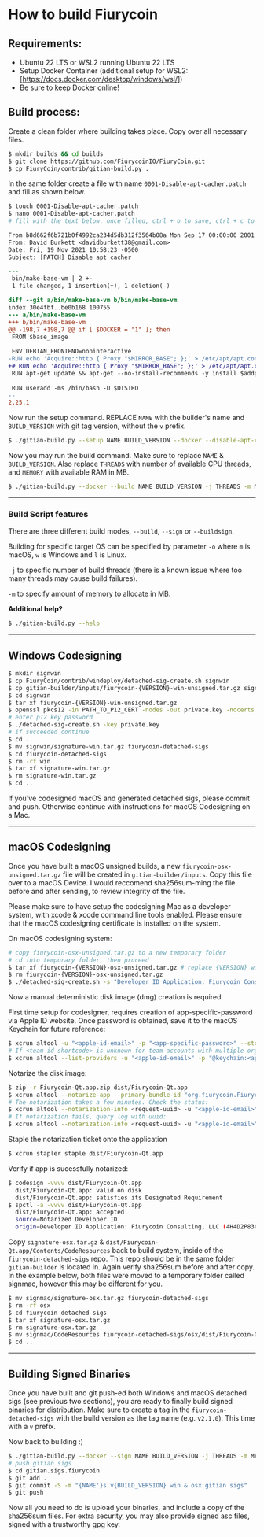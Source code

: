 # How to build Fiurycoin

## Requirements:

- Ubuntu 22 LTS or WSL2 running Ubuntu 22 LTS
- Setup Docker Container (additional setup for WSL2: [https://docs.docker.com/desktop/windows/wsl/])
- Be sure to keep Docker online!

## Build process:

Create a clean folder where building takes place. Copy over all necessary files.

```bash
$ mkdir builds && cd builds
$ git clone https://github.com/FiurycoinIO/FiuryCoin.git
$ cp FiuryCoin/contrib/gitian-build.py .
```

In the same folder create a file with name `0001-Disable-apt-cacher.patch` and fill as shown below.

```bash
$ touch 0001-Disable-apt-cacher.patch
$ nano 0001-Disable-apt-cacher.patch
# fill with the text below. once filled, ctrl + o to save, ctrl + c to close.
```
```patch
From b8d662f6b721b0f4992ca234d5db312f3564b08a Mon Sep 17 00:00:00 2001
From: David Burkett <davidburkett38@gmail.com>
Date: Fri, 19 Nov 2021 10:58:23 -0500
Subject: [PATCH] Disable apt cacher

---
 bin/make-base-vm | 2 +-
 1 file changed, 1 insertion(+), 1 deletion(-)

diff --git a/bin/make-base-vm b/bin/make-base-vm
index 30e4fbf..be0b168 100755
--- a/bin/make-base-vm
+++ b/bin/make-base-vm
@@ -198,7 +198,7 @@ if [ $DOCKER = "1" ]; then
 FROM $base_image
 
 ENV DEBIAN_FRONTEND=noninteractive
-RUN echo 'Acquire::http { Proxy "$MIRROR_BASE"; };' > /etc/apt/apt.conf.d/50cacher
+# RUN echo 'Acquire::http { Proxy "$MIRROR_BASE"; };' > /etc/apt/apt.conf.d/50cacher
 RUN apt-get update && apt-get --no-install-recommends -y install $addpkg
 
 RUN useradd -ms /bin/bash -U $DISTRO
-- 
2.25.1
```

Now run the setup command. REPLACE `NAME` with the builder's name and `BUILD_VERSION` with git tag version, without the `v` prefix.

```bash
$ ./gitian-build.py --setup NAME BUILD_VERSION --docker --disable-apt-cacher
```

Now you may run the build command. Make sure to replace `NAME` & `BUILD_VERSION`. Also replace `THREADS` with number of available CPU threads, and `MEMORY` with available RAM in MB.

```bash
$ ./gitian-build.py --docker --build NAME BUILD_VERSION -j THREADS -m MEMORY --no-commit
```

----------------------

### Build Script features

There are three different build modes, `--build`, `--sign` or `--buildsign`.

Building for specific target OS can be specified by parameter `-o` where `m` is macOS, `w` is Windows and `l` is Linux.

`-j` to specific number of build threads (there is a known issue where too many threads may cause build failures).

`-m` to specify amount of memory to allocate in MB.

**Additional help?**
```bash
$ ./gitian-build.py --help
```

----------------------

## Windows Codesigning

```bash
$ mkdir signwin
$ cp FiuryCoin/contrib/windeploy/detached-sig-create.sh signwin
$ cp gitian-builder/inputs/fiurycoin-{VERSION}-win-unsigned.tar.gz signwin # replace {VERSION} with build version without v 
$ cd signwin
$ tar xf fiurycoin-{VERSION}-win-unsigned.tar.gz
$ openssl pkcs12 -in PATH_TO_P12_CERT -nodes -out private.key -nocerts
# enter p12 key password
$ ./detached-sig-create.sh -key private.key
# if succeeded continue
$ cd ..
$ mv signwin/signature-win.tar.gz fiurycoin-detached-sigs
$ cd fiurycoin-detached-sigs
$ rm -rf win
$ tar xf signature-win.tar.gz
$ rm signature-win.tar.gz
$ cd ..
```

If you've codesigned macOS and generated detached sigs, please commit and push. Otherwise continue with instructions for macOS Codesigning on a Mac. 

------------------------

## macOS Codesigning

Once you have built a macOS unsigned builds, a new `fiurycoin-osx-unsigned.tar.gz` file will be created in `gitian-builder/inputs`. Copy this file over to a macOS Device. I would reccomend sha256sum-ming the file before and after sending, to review integrity of the file.

Please make sure to have setup the codesigning Mac as a developer system, with xcode & xcode command line tools enabled. Please ensure that the  macOS codesigning certificate is installed on the system.

On macOS codesigning system:

```bash
# copy fiurycoin-osx-unsigned.tar.gz to a new temporary folder
# cd into temporary folder, then proceed
$ tar xf fiurycoin-{VERSION}-osx-unsigned.tar.gz # replace {VERSION} with version number with no v
$ rm fiurycoin-{VERSION}-osx-unsigned.tar.gz
$ ./detached-sig-create.sh -s "Developer ID Application: Fiurycoin Consulting, LLC (4H4D2P83CX)"
```

Now a manual deterministic disk image (dmg) creation is required.

First time setup for codesigner, requires creation of app-specific-password via Apple ID website.
Once password is obtained, save it to the macOS Keychain for future reference:

```bash
$ xcrun altool -u "<apple-id-email>" -p "<app-specific-password>" --store-password-in-keychain-item "<apple-id-notarisation-app-specific-password>"
# If <team-id-shortcode> is unknown for team accounts with multiple organisations, query:
$ xcrun altool --list-providers -u "<apple-id-email>" -p "@keychain:<apple-id-notarisation-app-specific-password>"
```

Notarize the disk image:

```bash
$ zip -r Fiurycoin-Qt.app.zip dist/Fiurycoin-Qt.app
$ xcrun altool --notarize-app --primary-bundle-id "org.fiurycoin.Fiurycoin-Qt" -u "<apple-id-email>" -p "@keychain:<apple-id-notarisation-app-specific-password>" --asc-provider <team-id-shortcode> -t osx -f Fiurycoin-Qt.app.zip
# The notarization takes a few minutes. Check the status:
$ xcrun altool --notarization-info <request-uuid> -u "<apple-id-email>" -p "@keychain:<apple-id-notarisation-app-specific-password>" --asc-provider <team-id-shortcode>
# If notarization fails, query log with uuid:
$ xcrun altool --notarization-info <request-uuid> -u "<apple-id-email>" -p "@keychain:<apple-id-notarisation-app-specific-password>" --asc-provider <team-id-shortcode>
```

Staple the notarization ticket onto the application

```bash
$ xcrun stapler staple dist/Fiurycoin-Qt.app
```

Verify if app is sucessfully notarized:
```bash
$ codesign -vvvv dist/Fiurycoin-Qt.app 
  dist/Fiurycoin-Qt.app: valid on disk
  dist/Fiurycoin-Qt.app: satisfies its Designated Requirement
$ spctl -a -vvvv dist/Fiurycoin-Qt.app
  dist/Fiurycoin-Qt.app: accepted
  source=Notarized Developer ID
  origin=Developer ID Application: Fiurycoin Consulting, LLC (4H4D2P83CX)
```

Copy `signature-osx.tar.gz` & `dist/Fiurycoin-Qt.app/Contents/CodeResources` back to build system, inside of the `fiurycoin-detached-sigs` repo. This repo should be in the same folder `gitian-builder` is located in. Again verify sha256sum before and after copy. In the example below, both files were moved to a temporary folder called signmac, however this may be different for you.

```bash
$ mv signmac/signature-osx.tar.gz fiurycoin-detached-sigs
$ rm -rf osx
$ cd fiurycoin-detached-sigs
$ tar xf signature-osx.tar.gz
$ rm signature-osx.tar.gz
$ mv signmac/CodeResources fiurycoin-detached-sigs/osx/dist/Fiurycoin-Qt.app/Contents
$ cd ..
```

------------------------

## Building Signed Binaries

Once you have built and git push-ed both Windows and macOS detached sigs (see previous two sections), you are ready to finally build signed binaries for distribution. Make sure to create a tag in the `fiurycoin-detached-sigs` with the build version as the tag name (e.g. `v2.1.0`). This time with a `v` prefix.

Now back to building :)

```bash
$ ./gitian-build.py --docker --sign NAME BUILD_VERSION -j THREADS -m MEMORY --no-commit
# push gitian sigs
$ cd gitian.sigs.fiurycoin
$ git add .
$ git commit -S -m "{NAME'}s v{BUILD_VERSION} win & osx gitian sigs"
$ git push
```

Now all you need to do is upload your binaries, and include a copy of the sha256sum files.
For extra security, you may also provide signed asc files, signed with a trustworthy gpg key. 